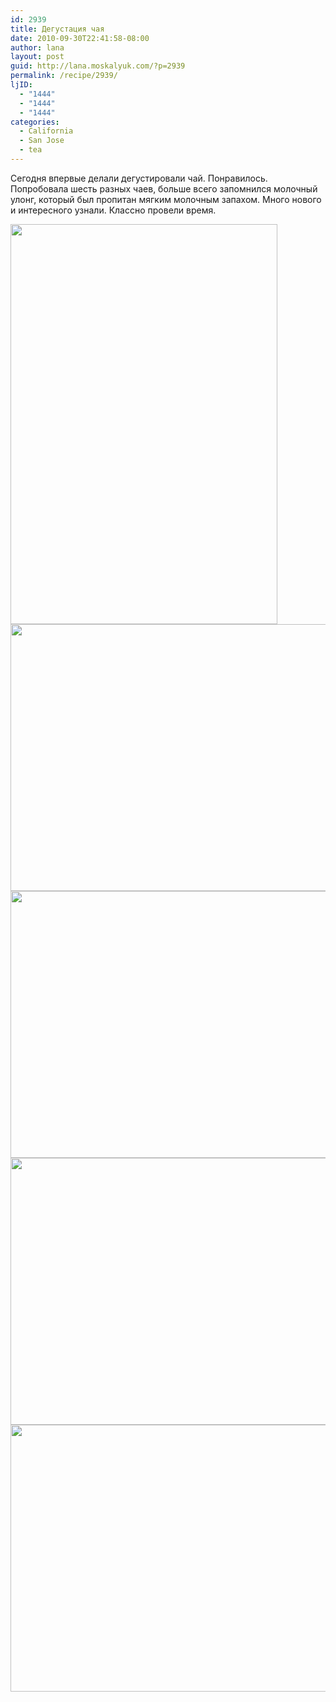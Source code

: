 ```yaml
---
id: 2939
title: Дегустация чая
date: 2010-09-30T22:41:58-08:00
author: lana
layout: post
guid: http://lana.moskalyuk.com/?p=2939
permalink: /recipe/2939/
ljID:
  - "1444"
  - "1444"
  - "1444"
categories:
  - California
  - San Jose
  - tea
---
```

Сегодня впервые делали дегустировали чай. Понравилось. Попробовала шесть разных чаев, больше всего запомнился молочный улонг, который был пропитан мягким молочным запахом. Много нового и интересного узнали. Классно провели время.

<img loading="lazy" class="alignnone" title="tea" src="http://farm5.static.flickr.com/4088/5040496177_954a2bf66c_z.jpg" alt="" width="427" height="640" /> 

<img loading="lazy" class="alignnone" title="tea" src="http://farm5.static.flickr.com/4144/5041124142_932cc5865c_z.jpg" alt="" width="640" height="427" /> 

<!--more-->

<img loading="lazy" class="alignnone" title="tea" src="http://farm5.static.flickr.com/4149/5040503641_d0b8ee2e5b_z.jpg" alt="" width="640" height="427" /> 

<img loading="lazy" class="alignnone" title="tea" src="http://farm5.static.flickr.com/4104/5040497887_542e163c59_z.jpg" alt="" width="640" height="427" /> 

<img loading="lazy" class="alignnone" title="tea" src="http://farm5.static.flickr.com/4144/5040511611_22c8f0c958_z.jpg" alt="" width="640" height="427" />